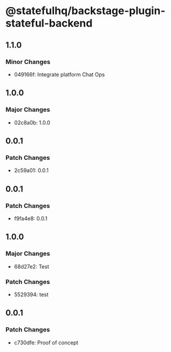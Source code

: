 # @statefulhq/backstage-plugin-stateful-backend

## 1.1.0

### Minor Changes

- 049166f: Integrate platform Chat Ops

## 1.0.0

### Major Changes

- 02c8a0b: 1.0.0

## 0.0.1

### Patch Changes

- 2c59a01: 0.0.1

## 0.0.1

### Patch Changes

- f9fa4e8: 0.0.1

## 1.0.0

### Major Changes

- 68d27e2: Test

### Patch Changes

- 5529394: test

## 0.0.1

### Patch Changes

- c730dfe: Proof of concept
